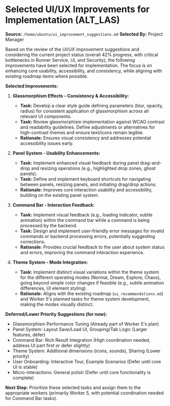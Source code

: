 # Selected UI/UX Improvements for Implementation (ALT_LAS)

**Source:** `/home/ubuntu/ui_improvement_suggestions.md`
**Selected By:** Project Manager

Based on the review of the UI/UX improvement suggestions and considering the current project status (overall 42% progress, with critical bottlenecks in Runner Service, UI, and Security), the following improvements have been selected for implementation. The focus is on enhancing core usability, accessibility, and consistency, while aligning with existing roadmap items where possible.

**Selected Improvements:**

1.  **Glassmorphism Effects - Consistency & Accessibility:**
    *   **Task:** Develop a clear style guide defining parameters (blur, opacity, radius) for consistent application of glassmorphism across all relevant UI components.
    *   **Task:** Review glassmorphism implementation against WCAG contrast and readability guidelines. Define adjustments or alternatives for high-contrast themes and ensure text/icons remain legible.
    *   **Rationale:** Ensures visual consistency and addresses potential accessibility issues early.

2.  **Panel System - Usability Enhancements:**
    *   **Task:** Implement enhanced visual feedback during panel drag-and-drop and resizing operations (e.g., highlighted drop zones, ghost panels).
    *   **Task:** Define and implement keyboard shortcuts for navigating between panels, resizing panels, and initiating drag/drop actions.
    *   **Rationale:** Improves core interaction usability and accessibility, building on the existing panel system.

3.  **Command Bar - Interaction Feedback:**
    *   **Task:** Implement visual feedback (e.g., loading indicator, subtle animation) within the command bar while a command is being processed by the backend.
    *   **Task:** Design and implement user-friendly error messages for invalid commands or backend processing errors, potentially suggesting corrections.
    *   **Rationale:** Provides crucial feedback to the user about system status and errors, improving the command interaction experience.

4.  **Theme System - Mode Integration:**
    *   **Task:** Implement distinct visual variations within the theme system for the different operating modes (Normal, Dream, Explore, Chaos), going beyond simple color changes if feasible (e.g., subtle animation differences, UI element styling).
    *   **Rationale:** Aligns with the existing roadmap (`ui_recommendations.md`) and Worker 5's planned tasks for theme system development, making the modes visually distinct.

**Deferred/Lower Priority Suggestions (for now):**

*   Glassmorphism Performance Tuning (Already part of Worker 5's plan)
*   Panel System: Layout Save/Load UI, Grouping/Tab Logic (Larger features, defer)
*   Command Bar: Rich Result Integration (High coordination needed, address UI part first or defer slightly)
*   Theme System: Additional dimensions (icons, sounds), Sharing (Lower priority)
*   User Onboarding: Interactive Tour, Example Scenarios (Defer until core UI is stable)
*   Micro-interactions: General polish (Defer until core functionality is complete)

**Next Step:** Prioritize these selected tasks and assign them to the appropriate workers (primarily Worker 5, with potential coordination needed for Command Bar tasks).
